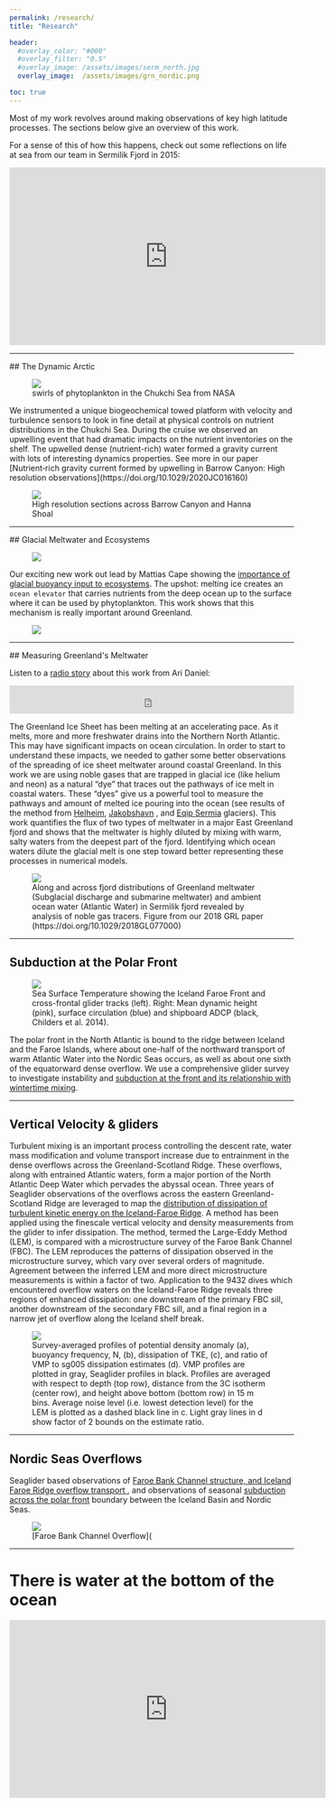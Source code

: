 ```yaml
---
permalink: /research/
title: "Research"

header:
  #overlay_color: "#000"
  #overlay_filter: "0.5"
  #overlay_image: /assets/images/serm_north.jpg
  overlay_image:  /assets/images/grn_nordic.png

toc: true
---
```


Most of my work revolves around making observations of key high latitude processes. The sections below give an overview of this work.

For a sense of this of how this happens, check out some reflections on life at sea from our team in Sermilik Fjord in 2015:

<iframe width="560" height="315" src="https://www.youtube.com/embed/UjsAtunkIc0?rel=0&amp;showinfo=0" frameborder="0" allow="autoplay; encrypted-media" allowfullscreen></iframe>




<br>

<hr width="100%" size="10" noshade>
## The Dynamic Arctic

<figure >
    <img src="/assets/images/chukchi_oli_2018169_crop.jpg">
    <figcaption> swirls of phytoplankton in the Chukchi Sea from NASA  </figcaption>
</figure>
We instrumented a unique biogeochemical towed platform with velocity and turbulence sensors to look in fine detail at physical controls on nutrient distributions in the Chukchi Sea. During the cruise we observed an upwelling event that had dramatic impacts on the nutrient inventories on the shelf. The upwelled dense (nutrient-rich) water formed a gravity current with lots of interesting dynamics properties. See more in our paper [Nutrient‐rich gravity current formed by upwelling in Barrow Canyon: High resolution observations](https://doi.org/10.1029/2020JC016160)

<figure >
    <img src="/assets/images/BC_BHS.png">
    <figcaption> High resolution sections across Barrow Canyon and Hanna Shoal  </figcaption>
</figure>




<hr width="100%" size="10" noshade>
## Glacial Meltwater and Ecosystems

<figure class="half" >
    <img  src="/assets/images/nat_geo_cover.png">
    <figcaption>   </figcaption>
</figure>

Our exciting new work out lead by Mattias Cape showing the [importance of glacial buoyancy input to ecosystems](https://www.nature.com/articles/s41561-018-0268-4). The upshot: melting ice creates an `ocean elevator` that carries nutrients from the deep ocean up to the surface where it can be used by phytoplankton. This work shows that this mechanism is really important around Greenland.


<figure  >
    <img  src="/assets/images/serm15.jpg">
    <figcaption>   </figcaption>
</figure>


<hr width="100%" size="10" noshade>
## Measuring Greenland's Meltwater

Listen to a [radio story](https://www.pri.org/node/87037/embedded) about this work from Ari Daniel:
<iframe frameborder="0"  src="https://www.pri.org/node/87037/embedded" height="50" width="100%"></iframe>

<br>

The Greenland Ice Sheet has been melting at an accelerating pace. As it melts, more and more freshwater drains into the Northern North Atlantic. This may have significant impacts on ocean circulation. In order to start to understand these impacts, we needed to gather some better observations of the spreading of ice sheet meltwater around coastal Greenland. In this work we are using noble gases that are trapped in glacial ice (like helium and neon) as a natural “dye” that traces out the pathways of ice melt in coastal waters. These “dyes” give us a powerful tool to measure the pathways and amount of melted ice pouring into the ocean (see results of the method from [Helheim](https://doi.org/10.1029/2018GL077000), [Jakobshavn](https://doi.org/10.1017/aog.2017.19) , and [Eqip Sermia](https://doi.org/10.1002/2015GL065003) glaciers). This work quantifies the flux of two types of meltwater in a major East Greenland fjord and shows that the meltwater is highly diluted by mixing with warm, salty waters from the deepest part of the fjord. Identifying which ocean waters dilute the glacial melt is one step toward better representing these processes in numerical models.

<figure >
    <img src="/assets/images/watermass_sections_alt3.png">
    <figcaption> Along and across fjord distributions of Greenland meltwater (Subglacial discharge and submarine meltwater) and ambient ocean water (Atlantic Water) in Sermilik fjord revealed by analysis of noble gas tracers. Figure from our 2018 GRL paper (https://doi.org/10.1029/2018GL077000) </figcaption>
</figure>


<hr width="100%" size="10" noshade>

## Subduction at the Polar Front

<figure >
    <img src="/assets/images/IFR-aw-pathways_5.png">
    <figcaption> Sea Surface Temperature showing the Iceland Faroe Front and cross-frontal glider tracks (left). Right: Mean dynamic height (pink), surface circulation (blue) and shipboard ADCP (black, Childers et al. 2014).  </figcaption>
</figure>

The polar front in the North Atlantic is bound to the ridge between Iceland and the Faroe Islands, where about one-half of the northward transport of warm Atlantic Water into the Nordic Seas occurs, as well as about one sixth of the equatorward dense overflow. We use a comprehensive glider survey to investigate instability and [subduction at the front and its relationship with wintertime mixing](https://agupubs.onlinelibrary.wiley.com/doi/full/10.1002/2015JC011501).




<hr width="100%" size="10" noshade>

## Vertical Velocity & gliders


Turbulent mixing is an important process controlling the descent rate, water mass modification and volume transport increase due to entrainment in the dense overflows across the Greenland-Scotland Ridge. These overflows, along with entrained Atlantic waters, form a major portion of the North Atlantic Deep Water which pervades the abyssal ocean. Three years of Seaglider observations of the overflows across the eastern Greenland-Scotland Ridge are leveraged to map the [distribution of dissipation of turbulent kinetic energy on the Iceland-Faroe Ridge]( https://doi.org/10.1175/JPO-D-12-094.1). A method has been applied using the finescale vertical velocity and density measurements from the glider to infer dissipation. The method, termed the Large-Eddy Method (LEM), is compared with a microstructure survey of the Faroe Bank Channel (FBC). The LEM reproduces the patterns of dissipation observed in the microstructure survey, which vary over several orders of magnitude. Agreement between the inferred LEM and more direct microstructure measurements is within a factor of two. Application to the 9432 dives which encountered overflow waters on the Iceland-Faroe Ridge reveals three regions of enhanced dissipation: one downstream of the primary FBC sill, another downstream of the secondary FBC sill, and a final region in a narrow jet of overflow along the Iceland shelf break.

<figure >
    <img src="/assets/images/3x3_SA_prof.png">
    <figcaption> Survey-averaged profiles of potential density anomaly (a), buoyancy frequency, N, (b), dissipation of TKE, (c), and ratio of VMP to sg005 dissipation estimates (d). VMP profiles are plotted in gray, Seaglider profiles in black. Profiles are averaged with respect to depth (top row), distance from the 3C isotherm (center row), and height above bottom (bottom row) in 15 m bins. Average noise level (i.e. lowest detection level) for the LEM is plotted as a dashed black line in c. Light gray lines in d show factor of 2 bounds on the estimate ratio. </figcaption>
</figure>

<hr width="100%" size="10" noshade>

## Nordic Seas Overflows

Seaglider based observations of [Faroe Bank Channel structure, and Iceland Faroe Ridge overflow transport ](https://doi.org/10.1175/JPO-D-13-029.1), and observations of seasonal [subduction across the polar front](https://doi.org/10.1002/2015JC011501) boundary between the Iceland Basin and Nordic Seas.  

<figure >
    <img src="/assets/images/fbc_mapped_thickness.png">
    <figcaption> [Faroe Bank Channel Overflow](  </figcaption>
</figure>

<hr width="100%" size="10" noshade>

# There is water at the bottom of the ocean
<iframe width="560" height="315" src="https://www.youtube.com/embed/TGofoH9RDEA?rel=0&amp;showinfo=0&amp;start=152" frameborder="0" allow="autoplay; encrypted-media" allowfullscreen></iframe>
